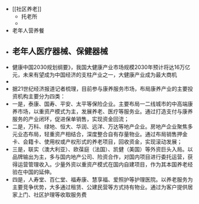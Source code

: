 - [[社区养老]]
	- 托老所
	-
- 老年人营养餐
- 老年人医疗器械、保健器械
	-
- 健康中国2030规划纲要》，我国大健康产业市场规模2030年预计将达16万亿元，未来有望成为中国经济的支柱产业之一，大健康产业成为最大商机
-
- 据21世纪经济报道记者梳理，目前参与康养服务市场，布局康养产业的主要投资机构主要分为四类：
- 一是，泰康、国寿、平安、太平等保险企业。主要布局一二线城市的中高端康养市场，以重资产模式为主，发展养老、医疗等服务业。通过打造支付与康养服务的产业闭环，促进保单销售，实现资金回流；
- 二是，万科、绿地、恒大、华润、远洋、万达等地产企业。房地产企业聚焦多元业态布局，轻重资产相结合，深度整合自有存量物业。通过布局销售押金卡、会籍卡、使用权或产权形式的养老项目，回收资金，实现滚动发展；
- 三是，联实（澳大利亚）、欧葆庭（法国）、凯健（美国）等外资巨头入局。以品牌输出为主，多与国内地产公司、险资合作，对国内项目进行委托运营，获得运营管理收入。少量外资以重资产模式在国内自建项目，作为其本国养老经验在中国的延伸。
- 四是，人寿堂、百仁堂、福寿康、慧享福、爱照护等护理医院。以养老服务为主要竞争优势，大多通过租赁、公建民营等方式持有物业。通过为客户提供居家上门、社区护理等收取服务费